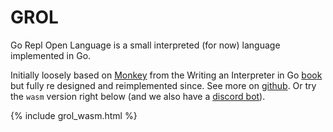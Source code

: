 # GROL

Go Repl Open Language is a small interpreted (for now) language implemented in Go.

Initially loosely based on [Monkey](https://monkeylang.org/) from the Writing an Interpreter in Go [book](https://interpreterbook.com) but fully re designed and reimplemented since.
See more on [github](https://github.com/grol-io/grol/). Or try the `wasm` version right below
(and we also have a [discord bot](https://github.com/grol-io/grol-discord-bot#grol-discord-bot)).

{% include grol_wasm.html %}
